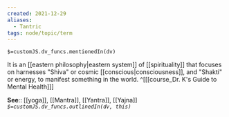 ```yaml
---
created: 2021-12-29 
aliases:
  - Tantric
tags: node/topic/term
---
```

`$=customJS.dv_funcs.mentionedIn(dv)`

It is an [[eastern philosophy|eastern system]] of [[spirituality]] that focuses on harnesses "Shiva" or cosmic [[conscious|consciousness]], and "Shakti" or energy, to manifest something in the world.
 ^[[[course_Dr. K's Guide to Mental Health]]]

**See**:: [[yoga]], [[Mantra]], [[Yantra]], [[Yajna]]
*`$=customJS.dv_funcs.outlinedIn(dv, this)`*